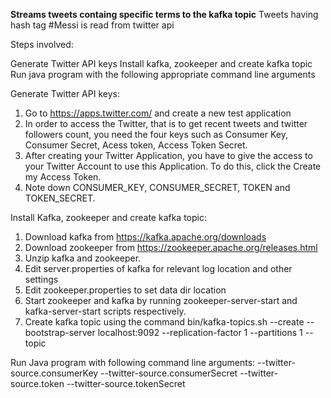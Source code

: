 **Streams tweets containg specific terms to the kafka topic**
Tweets having hash tag #Messi is read from twitter api

Steps involved:

Generate Twitter API keys
Install kafka, zookeeper and create kafka topic
Run java program with the following appropriate command line arguments

Generate Twitter API keys:
1. Go to  https://apps.twitter.com/  and create a new test application
2. In order to access the Twitter, that is to get recent tweets and twitter followers count, you need the four keys such as Consumer Key, Consumer Secret, Acess token, Access Token Secret.
3. After creating your Twitter Application, you have to give the access to your Twitter Account to use this Application. To do this, click the Create my Access Token.
4. Note down CONSUMER_KEY, CONSUMER_SECRET, TOKEN and TOKEN_SECRET. 

Install Kafka, zookeeper and create kafka topic:
1. Download kafka from https://kafka.apache.org/downloads
2. Download zookeeper from https://zookeeper.apache.org/releases.html
3. Unzip kafka and zookeeper.
4. Edit server.properties of kafka for relevant log location and other settings 
5. Edit zookeeper.properties to set data dir location
6. Start zookeeper and kafka by running zookeeper-server-start and kafka-server-start scripts respectively.
7. Create kafka topic using the command 
bin/kafka-topics.sh --create --bootstrap-server localhost:9092 --replication-factor 1 --partitions 1 --topic <topic name>

Run Java program with following command line arguments:
--twitter-source.consumerKey <consumer key> --twitter-source.consumerSecret <consumer secret> --twitter-source.token <source token> --twitter-source.tokenSecret <source token secret>
